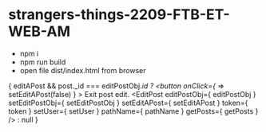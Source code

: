# strangers-things-2209-FTB-ET-WEB-AM

- npm i
- npm run build
- open file dist/index.html from browser


 {
                      editAPost && post._id === editPostObj._id ?
                        <Fragment>
                          <button
                            onClick={_ => setEditAPost(false) }
                          >
                            Exit post edit.
                          </button>
                          <EditPost 
                            editPostObj={ editPostObj }
                            setEditPostObj={ setEditPostObj }
                            setEditAPost={ setEditAPost }
                            token={ token }
                            setUser={ setUser }
                            pathName={ pathName }
                            getPosts={ getPosts }
                          />
                        </Fragment>
                      : null
                    }  